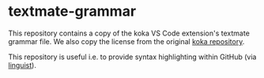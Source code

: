 # textmate-grammar
This repository contains a copy of the koka VS Code extension's textmate grammar file. We also copy the license from the original [koka repository](https://github.com/koka-lang/koka).

This repository is useful i.e. to provide syntax highlighting within GitHub (via [linguist](https://github.com/github-linguist/linguist)).
